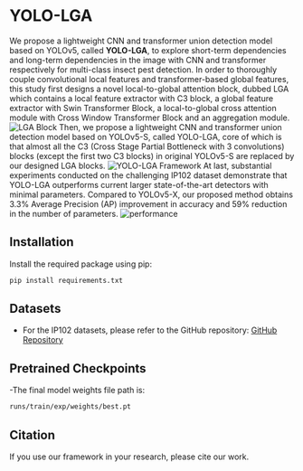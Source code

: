 # YOLO-LGA
We propose a lightweight CNN and transformer union detection model based on YOLOv5, called **YOLO-LGA**, to explore short-term dependencies and long-term dependencies in the image with CNN and transformer respectively for multi-class insect pest detection.
In order to thoroughly couple convolutional local features and transformer-based global features, this study first designs a novel local-to-global attention block, dubbed LGA which contains a local feature extractor with C3 block, a global feature extractor with Swin Transformer Block, a local-to-global cross attention module with Cross Window Transformer Block and an aggregation module.  
![LGA Block]([https://github.com/zjfgh2015/YOLO-LGA/blob/main/LGA%20block.jpg])
Then, we propose a lightweight CNN and transformer union detection model based on YOLOv5-S, called YOLO-LGA, core of which is that almost all the C3 (Cross Stage Partial Bottleneck with 3 convolutions) blocks (except the first two C3 blocks) in original YOLOv5-S are replaced by our designed LGA blocks.
![YOLO-LGA Framework]([https://github.com/zjfgh2015/YOLO-LGA/blob/main/YOLO-LGA.pdf])
At last, substantial experiments conducted on the challenging IP102 dataset demonstrate that YOLO-LGA outperforms current larger state-of-the-art detectors with minimal parameters. Compared to YOLOv5-X, our proposed method obtains 3.3\% Average Precision (AP) improvement in accuracy and 59\% reduction in the number of parameters.
![performance]([https://github.com/zjfgh2015/YOLO-LGA/blob/main/performance.png])

## Installation

Install the required package using pip:

```bash
pip install requirements.txt
```
## Datasets

- For the IP102 datasets, please refer to the GitHub repository: [GitHub Repository]([https://github.com/xpwu95/IP102])

## Pretrained Checkpoints

-The final model weights file path is:
```bash
runs/train/exp/weights/best.pt
```
## Citation
If you use our framework in your research, please cite our work. 
